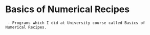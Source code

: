 # Basics of Numerical Recipes

     - Programs which I did at University course called Basics of Numerical Recipes.
